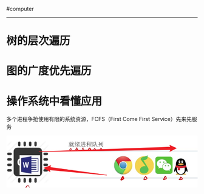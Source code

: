 #computer 

---
# 树的层次遍历

# 图的广度优先遍历

# 操作系统中看懂应用

多个进程争抢使用有限的系统资源，FCFS（First Come First Service）先来先服务

![](../img/Pasted%20image%2020231212194059.png)





